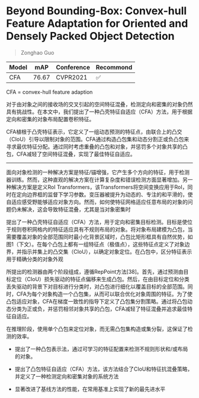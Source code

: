 # Beyond Bounding-Box: Convex-hull Feature Adaptation for Oriented and Densely Packed Object Detection

> Zonghao Guo

|Model|mAP|Conference|Recommond|
|--|--|--|--|
|CFA|76.67|CVPR2021|:white_check_mark:|

CFA = convex-hull feature adaption

对于由对象之间的接收场的交叉引起的空间特征混叠，检测定向和密集的对象仍然具有挑战性。在本文中，我们提出了一种凸壳特征自适应（CFA）方法，用于根据定向和密集的对象布局配置卷积特征。

CFA植根于凸壳特征表示，它定义了一组动态预测的特征点，由联合上的凸交（CIoU）引导以限制对象的范围。CFA通过构造凸包集和动态分割正或负凸包来寻求最优特征分配。通过同时考虑重叠的凸包和对象，并惩罚多个对象共享的凸包，CFA减轻了空间特征混叠，实现了最佳特征自适应。

---

面向对象检测的一种解决方案是特征/锚增强，它产生多个方向的特征，用于检测器训练。然而，这种直观的解决方案在计算复杂度和错误检测方面显著增加。另一种解决方案是定义RoI Transformers，该Transformers将空间变换应用于RoI，同时在定向边界框的监督下学习参数。变压器被提升为动态的、专注的和平滑的，使自适应感受野能够适应对象方向。然而，如何使特征网格适应任意布局的对象的问题仍未解决，这会导致特征混叠，尤其是当对象密集时

提出了一种凸壳特征自适应（CFA）方法，用于定向和密集目标检测。目标是使位于规则卷积网格内的特征适应具有不规则布局的对象。将对象布局建模为凸包，当需要覆盖对象的全部范围同时最小化背景区域时，凸包比矩形框具有自然优势，如图1（下文）。在每个凸包上都有一组特征点（极值点），这些特征点定义了对象边界，并指示并集上的凸交集（CIoU），以确定对象定位。在凸包中，区分特征表示用于精确分类的对象外观

所提出的检测器由两个阶段组成，遵循RepPoint方法[38]。首先，通过预测由目标定位（CIoU）损失驱动的特征点偏移来生成凸包。然后，在由目标定位和分类丢失驱动的背景下对目标进行分类时，对凸包进行细化以覆盖目标的全部范围。同时，CFA为每个对象构造一个凸包集，从而可以联合优化对象周围的特征。为了使凸包适应对象，CFA在梯度一致性的指导下定义了凸包集分割策略。通过将凸包动态分类为正或负，并惩罚相邻对象共享的凸包，CFA减轻了特征混叠并追求最佳特征自适应。

在推理阶段，使用单个凸包来定位对象，而无需凸包集构造或集分裂，这保证了检测的效率。

- 提出了一种凸包表示法，通过可学习的特征配置来检测不规则形状和/或布局的对象。

- 提出了凸包特征自适应（CFA）方法，该方法结合了CIoU和特征抗混叠策略，并定义了一种检测定向和密集对象的系统方法

- 显著改进了基线方法的性能，在常用基准上实现了新的最先进水平
